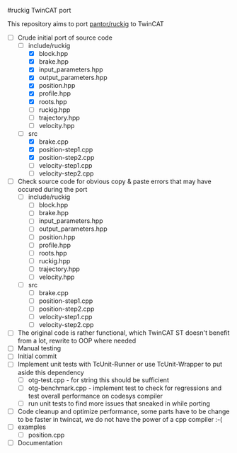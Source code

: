 #ruckig TwinCAT port

This repository aims to port [pantor/ruckig](https://github.com/pantor/ruckig) to TwinCAT


- [ ] Crude initial port of source code
  - [ ] include/ruckig
    - [x] block.hpp
    - [x] brake.hpp
    - [x] input_parameters.hpp
    - [x] output_parameters.hpp
    - [x] position.hpp
    - [x] profile.hpp      
    - [x] roots.hpp
    - [ ] ruckig.hpp
    - [ ] trajectory.hpp
    - [ ] velocity.hpp
  - [ ] src
    - [x] brake.cpp
    - [x] position-step1.cpp
    - [x] position-step2.cpp
    - [ ] velocity-step1.cpp
    - [ ] velocity-step2.cpp
- [ ] Check source code for obvious copy & paste errors that may have occured during the port
  - [ ] include/ruckig
    - [ ] block.hpp
    - [ ] brake.hpp
    - [ ] input_parameters.hpp
    - [ ] output_parameters.hpp
    - [ ] position.hpp
    - [ ] profile.hpp
    - [ ] roots.hpp
    - [ ] ruckig.hpp
    - [ ] trajectory.hpp
    - [ ] velocity.hpp
  - [ ] src
    - [ ] brake.cpp
    - [ ] position-step1.cpp
    - [ ] position-step2.cpp
    - [ ] velocity-step1.cpp
    - [ ] velocity-step2.cpp
- [ ] The original code is rather functional, which TwinCAT ST doesn't benefit from a lot, rewrite to OOP where needed
- [ ] Manual testing
- [ ] Initial commit
- [ ] Implement unit tests with TcUnit-Runner or use TcUnit-Wrapper to put aside this dependency
    - [ ] otg-test.cpp - for string this should be sufficient
    - [ ] otg-benchmark.cpp - implement test to check for regressions and test overall performance on codesys compiler 
    - [ ] run unit tests to find more issues that sneaked in while porting
- [ ] Code cleanup and optimize performance, some parts have to be change to be faster in twincat, we do not have the power of a cpp compiler :-(
- [ ] examples
  - [ ] position.cpp
- [ ] Documentation
